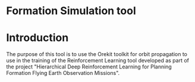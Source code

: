 # Formation Simulation tool

# Introduction

The purpose of this tool is to use the Orekit toolkit for orbit propagation to use in the training of the Reinforcement Learning tool developed as part of the project "Hierarchical Deep Reinforcement Learning for Planning Formation Flying Earth Observation Missions".